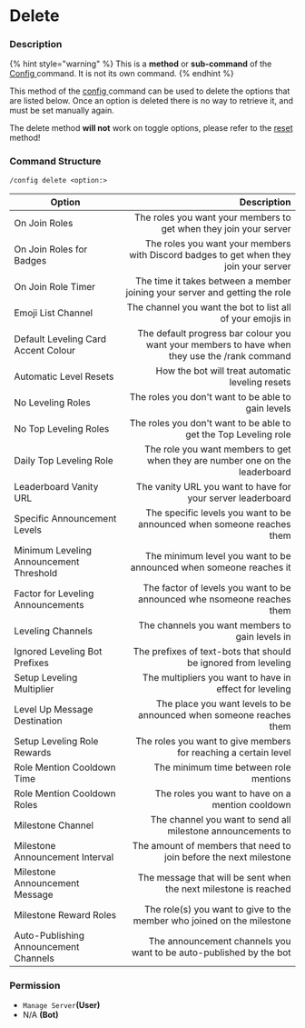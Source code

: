 # Delete

### Description

{% hint style="warning" %}
This is a **method** or **sub-command** of the [Config ](./)command. It is not its own command.
{% endhint %}

This method of the [config ](./)command can be used to delete the options that are listed below. Once an option is deleted there is no way to retrieve it, and must be set manually again.

The delete method **will not** work on toggle options, please refer to the [reset ](reset.md)method!

### Command Structure

```
/config delete <option:>
```

| Option                                  |                                                                                   Description |
| --------------------------------------- | --------------------------------------------------------------------------------------------: |
| On Join Roles                           |                             The roles you want your members to get when they join your server |
| On Join Roles for Badges                |         The roles you want your members with Discord badges to get when they join your server |
| On Join Role Timer                      |                   The time it takes between a member joining your server and getting the role |
| Emoji List Channel                      |                                    The channel you want the bot to list all of your emojis in |
| Default Leveling Card Accent Colour     | The default progress bar colour you want your members to have when they use the /rank command |
| Automatic Level Resets                  |                                              How the bot will treat automatic leveling resets |
| No Leveling Roles                       |                                            The roles you don't want to be able to gain levels |
| No Top Leveling Roles                   |                              The roles you don't want to be able to get the Top Leveling role |
| Daily Top Leveling Role                 |                  The role you want members to get when they are number one on the leaderboard |
| Leaderboard Vanity URL                  |                                   The vanity URL you want to have for your server leaderboard |
| Specific Announcement Levels            |                        The specific levels you want to be announced when someone reaches them |
| Minimum Leveling Announcement Threshold |                            The minimum level you want to be announced when someone reaches it |
| Factor for Leveling Announcements       |                       The factor of levels you want to be announced whe nsomeone reaches them |
| Leveling Channels                       |                                               The channels you want members to gain levels in |
| Ignored Leveling Bot Prefixes           |                                The prefixes of text-bots that should be ignored from leveling |
| Setup Leveling Multiplier               |                                       The multipliers you want to have in effect for leveling |
| Level Up Message Destination            |                           The place you want levels to be announced when someone reaches them |
| Setup Leveling Role Rewards             |                               The roles you want to give members for reaching a certain level |
| Role Mention Cooldown Time              |                                                        The minimum time between role mentions |
| Role Mention Cooldown Roles             |                                              The roles you want to have on a mention cooldown |
| Milestone Channel                       |                                   The channel you want to send all milestone announcements to |
| Milestone Announcement Interval         |                             The amount of members that need to join before the next milestone |
| Milestone Announcement Message          |                              The message that will be sent when the next milestone is reached |
| Milestone Reward Roles                  |                        The role(s) you want to give to the member who joined on the milestone |
| Auto-Publishing Announcement Channels   |                            The announcement channels you want to be auto-published by the bot |

### **Permission**

* `Manage Server`**(User)**
* N/A **(Bot)**

